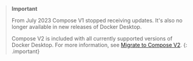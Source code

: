 > **Important**
>
> From July 2023 Compose V1 stopped receiving updates. It's also no longer available in new releases of Docker Desktop.
>
> Compose V2 is included with all currently supported versions of Docker Desktop.
> For more information, see [Migrate to Compose V2](/compose/migrate).
{: .important}
